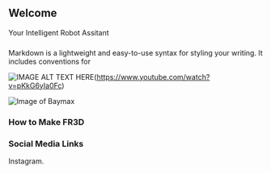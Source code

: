 ## Welcome

Your Intelligent Robot Assitant

### 

Markdown is a lightweight and easy-to-use syntax for styling your writing. It includes conventions for


![IMAGE ALT TEXT HERE](https://i.ytimg.com/vi/pKkG6yIa0Fc/maxresdefault.jpg)(https://www.youtube.com/watch?v=pKkG6yIa0Fc)



![Image of Baymax](http://vignette2.wikia.nocookie.net/disney/images/0/05/Baymax_Render.png/revision/latest?cb=20140719160257)


### How to Make FR3D



### Social Media Links

Instagram.

